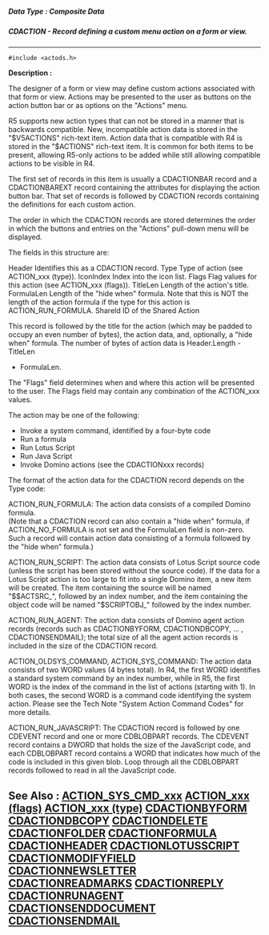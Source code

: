 ##### Data Type : Composite Data
##### CDACTION - Record defining a custom menu action on a form or view.
---
```
#include <actods.h>
```
**Description :**

The designer of a form or view may define custom actions associated with that 
form or view.  Actions may be presented to the user as buttons on the action 
button bar or as options on the "Actions" menu.

R5 supports new action types that can not be stored in a manner that is 
backwards compatible.  New, incompatible action data is stored in the  
"$V5ACTIONS" rich-text item.  Action data that is compatible with R4 is stored 
in the "$ACTIONS" rich-text item.  It is common for both items to be present, 
allowing R5-only actions to be added while still allowing compatible actions to 
be visible in R4.

The first set of records in this item is usually a CDACTIONBAR record and a 
CDACTIONBAREXT record containing the attributes for displaying the action 
button bar.  That set of records is followed by CDACTION records containing the 
definitions for each custom action.

The order in which the CDACTION records are stored determines the order in 
which the buttons and entries on the "Actions" pull-down menu will be displayed.

The fields in this structure are:

Header	Identifies this as a CDACTION record.
Type	Type of action (see ACTION_xxx (type)).
IconIndex	Index into the icon list.
Flags	Flag values for this action (see ACTION_xxx (flags)).
TitleLen	Length of the action's title.
FormulaLen	Length of the "hide when" formula.  Note that this is NOT the 
length of the action formula if the type for this action is ACTION_RUN_FORMULA.
ShareId	ID of the Shared Action

This record is followed by the title for the action (which may be padded to 
occupy an even number of bytes), the action data, and, optionally, a "hide 
when" formula.  The number of bytes of action data is Header.Length - TitleLen 
- FormulaLen.

The "Flags" field determines when and where this action will be presented to 
the user.  The Flags field may contain any combination of the ACTION_xxx values.

The action may be one of the following:

*  Invoke a system command, identified by a four-byte code
*  Run a formula
*  Run Lotus Script
*  Run Java Script
*  Invoke Domino actions (see the CDACTIONxxx records)

The format of the action data for the CDACTION record depends on the Type code:

ACTION_RUN_FORMULA:  The action data consists of a compiled Domino formula.  
(Note that a CDACTION record can also contain a "hide when" formula, if 
ACTION_NO_FORMULA is not set and the FormulaLen field is non-zero.  Such a 
record will contain action data consisting of a formula followed by the "hide 
when" formula.)

ACTION_RUN_SCRIPT:  The action data consists of Lotus Script source code 
(unless the script has been stored without the source code).
If the data for a Lotus Script action is too large to fit into a single Domino 
item, a new item will be created.  The item containing the source will be named 
"$$ACTSRC_", followed by an index number, and the item containing the object 
code will be named "$SCRIPTOBJ_" followed by the index number.

ACTION_RUN_AGENT:  The action data consists of Domino agent action records 
(records such as CDACTIONBYFORM, CDACTIONDBCOPY,  ... , CDACTIONSENDMAIL);  the 
total size of all the agent action records is included in the size of the 
CDACTION record.

ACTION_OLDSYS_COMMAND, ACTION_SYS_COMMAND:  The action data consists of two 
WORD values (4 bytes total).  In R4, the first WORD identifies a standard 
system command by an index number, while in R5, the first WORD is the index of 
the command in the list of actions (starting with 1).  In both cases, the 
second WORD is a command code identifying the system action.  Please see the 
Tech Note "System Action Command Codes" for more details.

ACTION_RUN_JAVASCRIPT:  The CDACTION record is followed by one CDEVENT record 
and one or more CDBLOBPART records.  The CDEVENT record contains a DWORD that 
holds the size of the JavaScript code, and each CDBLOBPART record contains a 
WORD that indicates how much of the code is included in this given blob.  Loop 
through all the CDBLOBPART records followed to read in all the JavaScript code.

**See Also :**
[ACTION_SYS_CMD_xxx](/domino-c-api-docs/reference/Symb/ACTION_SYS_CMD_xxx)
[ACTION_xxx (flags)](/domino-c-api-docs/reference/Symb/ACTION_xxx (flags))
[ACTION_xxx (type)](/domino-c-api-docs/reference/Symb/ACTION_xxx (type))
[CDACTIONBYFORM](/domino-c-api-docs/reference/Data/CDACTIONBYFORM)
[CDACTIONDBCOPY](/domino-c-api-docs/reference/Data/CDACTIONDBCOPY)
[CDACTIONDELETE](/domino-c-api-docs/reference/Data/CDACTIONDELETE)
[CDACTIONFOLDER](/domino-c-api-docs/reference/Data/CDACTIONFOLDER)
[CDACTIONFORMULA](/domino-c-api-docs/reference/Data/CDACTIONFORMULA)
[CDACTIONHEADER](/domino-c-api-docs/reference/Data/CDACTIONHEADER)
[CDACTIONLOTUSSCRIPT](/domino-c-api-docs/reference/Data/CDACTIONLOTUSSCRIPT)
[CDACTIONMODIFYFIELD](/domino-c-api-docs/reference/Data/CDACTIONMODIFYFIELD)
[CDACTIONNEWSLETTER](/domino-c-api-docs/reference/Data/CDACTIONNEWSLETTER)
[CDACTIONREADMARKS](/domino-c-api-docs/reference/Data/CDACTIONREADMARKS)
[CDACTIONREPLY](/domino-c-api-docs/reference/Data/CDACTIONREPLY)
[CDACTIONRUNAGENT](/domino-c-api-docs/reference/Data/CDACTIONRUNAGENT)
[CDACTIONSENDDOCUMENT](/domino-c-api-docs/reference/Data/CDACTIONSENDDOCUMENT)
[CDACTIONSENDMAIL](/domino-c-api-docs/reference/Data/CDACTIONSENDMAIL)
---
